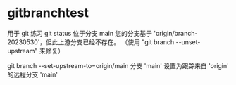 # gitbranchtest
用于 git 练习
git status
位于分支 main
您的分支基于 'origin/branch-20230530'，但此上游分支已经不存在。
  （使用 "git branch --unset-upstream" 来修复）

git branch --set-upstream-to=origin/main
分支 'main' 设置为跟踪来自 'origin' 的远程分支 'main'
